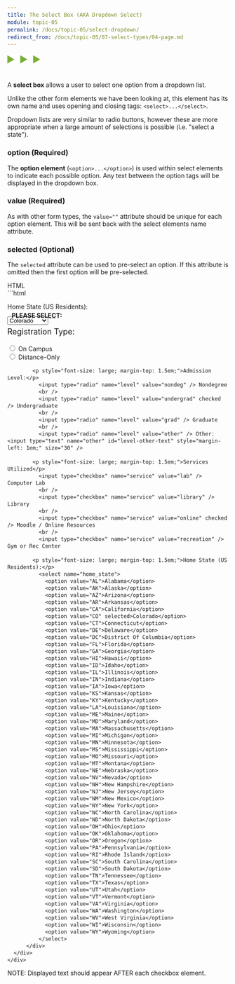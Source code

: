 ```yaml
---
title: The Select Box (AKA Dropdown Select)
module: topic-05
permalink: /docs/topic-05/select-dropdown/
redirect_from: /docs/topic-05/07-select-types/04-page.md
---
```


<img src="./../../../img/arrow-divider.svg" style="width: 75px; border: none; margin: 0px 0 20px 0" />

A **select box** allows a user to select one option from a dropdown list.

Unlike the other form elements we have been looking at, this element has its own name and uses opening and closing tags: `<select>...</select>`.

Dropdown lists are very similar to radio buttons, however these are more appropriate when a large amount of selections is possible (i.e. "select a state").



### option (Required)

The **option element** (`<option>...</option>`) is used within select elements to indicate each possible option. Any text between the option tags will be displayed in the dropdown box.


### value (Required)

As with other form types, the `value=""` attribute should be unique for each option element. This will be sent back with the select elements name attribute.


### selected (Optional)

The `selected` attribute can be used to pre-select an option. If this attribute is omitted then the first option will be pre-selected.


<div id="code-heading">HTML</div>
```html
<p>Home State (US Residents):</p>
  <select name="home_state">
    <option value="AL">Alabama</option>
    <option value="AK">Alaska</option>
    <option value="AZ">Arizona</option>
    <option value="AR">Arkansas</option>
    <option value="CA">California</option>
    <option value="CO" selected>Colorado</option>
    <option value="CT">Connecticut</option>
    <!-- Continued... -->
  </select>
```

<div class="row" style="margin-top: -30px;">
  <div class="col-lg-12">
    <div class="bs-component">
      <div class="panel panel-success">
        <div class="panel-heading">
          <h4 style="text-transform: uppercase; margin: inherit;">
            <i class="fa fa-check-circle" aria-hidden="true" style="margin-right: 10px"></i>
            Please Select:
          </h4>
        </div>
          <div class="panel-body">
            <p style="font-size: large;">Registration Type:</p>
              <input type="radio" name="reg" value="campus" /> On Campus
              <br />
              <input type="radio" name="reg" value="distance" /> Distance-Only

            <p style="font-size: large; margin-top: 1.5em;">Admission Level:</p>
              <input type="radio" name="level" value="nondeg" /> Nondegree
              <br />
              <input type="radio" name="level" value="undergrad" checked /> Undergraduate
              <br />
              <input type="radio" name="level" value="grad" /> Graduate
              <br />
              <input type="radio" name="level" value="other" /> Other: <input type="text" name="other" id="level-other-text" style="margin-left: 1em;" size="30" />

            <p style="font-size: large; margin-top: 1.5em;">Services Utilized</p>
              <input type="checkbox" name="service" value="lab" /> Computer Lab
              <br />
              <input type="checkbox" name="service" value="library" /> Library
              <br />
              <input type="checkbox" name="service" value="online" checked /> Moodle / Online Resources
              <br />
              <input type="checkbox" name="service" value="recreation" /> Gym or Rec Center

            <p style="font-size: large; margin-top: 1.5em;">Home State (US Residents):</p>
              <select name="home_state">
                <option value="AL">Alabama</option>
                <option value="AK">Alaska</option>
                <option value="AZ">Arizona</option>
                <option value="AR">Arkansas</option>
                <option value="CA">California</option>
                <option value="CO" selected>Colorado</option>
                <option value="CT">Connecticut</option>
                <option value="DE">Delaware</option>
                <option value="DC">District Of Columbia</option>
                <option value="FL">Florida</option>
                <option value="GA">Georgia</option>
                <option value="HI">Hawaii</option>
                <option value="ID">Idaho</option>
                <option value="IL">Illinois</option>
                <option value="IN">Indiana</option>
                <option value="IA">Iowa</option>
                <option value="KS">Kansas</option>
                <option value="KY">Kentucky</option>
                <option value="LA">Louisiana</option>
                <option value="ME">Maine</option>
                <option value="MD">Maryland</option>
                <option value="MA">Massachusetts</option>
                <option value="MI">Michigan</option>
                <option value="MN">Minnesota</option>
                <option value="MS">Mississippi</option>
                <option value="MO">Missouri</option>
                <option value="MT">Montana</option>
                <option value="NE">Nebraska</option>
                <option value="NV">Nevada</option>
                <option value="NH">New Hampshire</option>
                <option value="NJ">New Jersey</option>
                <option value="NM">New Mexico</option>
                <option value="NY">New York</option>
                <option value="NC">North Carolina</option>
                <option value="ND">North Dakota</option>
                <option value="OH">Ohio</option>
                <option value="OK">Oklahoma</option>
                <option value="OR">Oregon</option>
                <option value="PA">Pennsylvania</option>
                <option value="RI">Rhode Island</option>
                <option value="SC">South Carolina</option>
                <option value="SD">South Dakota</option>
                <option value="TN">Tennessee</option>
                <option value="TX">Texas</option>
                <option value="UT">Utah</option>
                <option value="VT">Vermont</option>
                <option value="VA">Virginia</option>
                <option value="WA">Washington</option>
                <option value="WV">West Virginia</option>
                <option value="WI">Wisconsin</option>
                <option value="WY">Wyoming</option>
              </select>
          </div>
      </div>
    </div>
  </div>
</div>


<span class="label label-info">NOTE:</span> Displayed text should appear AFTER each checkbox element.
